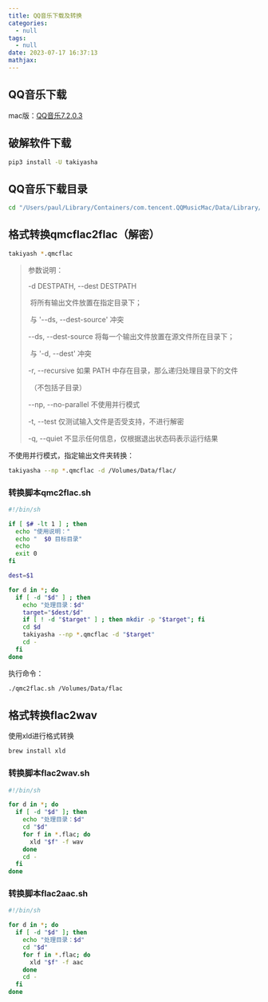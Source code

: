 ```yaml
---
title: QQ音乐下载及转换
categories:
  - null
tags:
  - null
date: 2023-07-17 16:37:13
mathjax:
---
```


## QQ音乐下载

mac版：[QQ音乐7.2.0.3](https://www.xue51.com/mac/61958.html#xzdz)

## 破解软件下载

```bash
pip3 install -U takiyasha
```

## QQ音乐下载目录

``` bash 
cd "/Users/paul/Library/Containers/com.tencent.QQMusicMac/Data/Library/Application Support/QQMusicMac/iQmc" 
```

<!--more-->

## 格式转换qmcflac2flac（解密）

```bash
takiyash *.qmcflac
```

> 参数说明：
>
>  -d DESTPATH, --dest DESTPATH
>
> ​            将所有输出文件放置在指定目录下；
>
> ​            与 '--ds, --dest-source' 冲突
>
>  --ds, --dest-source  将每一个输出文件放置在源文件所在目录下；
>
> ​            与 '-d, --dest' 冲突
>
>  -r, --recursive    如果 PATH 中存在目录，那么递归处理目录下的文件
>
> ​            （不包括子目录）
>
>  --np, --no-parallel  不使用并行模式
>
>  -t, --test      仅测试输入文件是否受支持，不进行解密
>
>  -q, --quiet      不显示任何信息，仅根据退出状态码表示运行结果



不使用并行模式，指定输出文件夹转换：

```bash
takiyasha --np *.qmcflac -d /Volumes/Data/flac/
```

### 转换脚本qmc2flac.sh

```bash
#!/bin/sh

if [ $# -lt 1 ] ; then
  echo "使用说明："
  echo "  $0 目标目录"
  echo
  exit 0
fi

dest=$1

for d in *; do
  if [ -d "$d" ] ; then
    echo "处理目录：$d"
    target="$dest/$d"
    if [ ! -d "$target" ] ; then mkdir -p "$target"; fi
    cd $d
    takiyasha --np *.qmcflac -d "$target"
    cd -
  fi
done
```

执行命令：

```bash
./qmc2flac.sh /Volumes/Data/flac
```

## 格式转换flac2wav

使用xld进行格式转换

```bash
brew install xld
```

### 转换脚本flac2wav.sh

```bash
#!/bin/sh

for d in *; do
  if [ -d "$d" ]; then
    echo "处理目录：$d"
    cd "$d"
    for f in *.flac; do
      xld "$f" -f wav
    done
    cd -
  fi
done
```

### 转换脚本flac2aac.sh

```bash
#!/bin/sh

for d in *; do
  if [ -d "$d" ]; then
    echo "处理目录：$d"
    cd "$d"
    for f in *.flac; do
      xld "$f" -f aac
    done
    cd -
  fi
done
```


